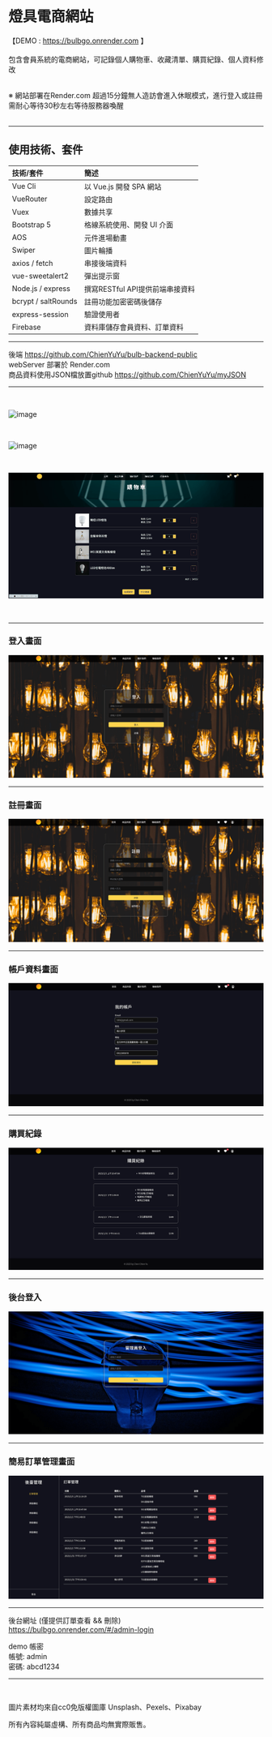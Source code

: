 # 燈具電商網站
【DEMO : https://bulbgo.onrender.com 】
<br><br>
包含會員系統的電商網站，可記錄個人購物車、收藏清單、購買紀錄、個人資料修改
<br><br>

※ 網站部署在Render.com 超過15分鐘無人造訪會進入休眠模式，進行登入或註冊需耐心等待30秒左右等待服務器喚醒
<br><br>

******************
## 使用技術、套件

|  技術/套件   | 簡述  |
| :----- | :----- |
| Vue Cli   | 以 Vue.js 開發 SPA 網站 |
| VueRouter  | 設定路由 |
| Vuex  | 數據共享 |
| Bootstrap 5  | 格線系統使用、開發 UI 介面 |
| AOS  | 元件進場動畫 |
| Swiper  | 圖片輪播 |
|axios / fetch|串接後端資料|
| vue-sweetalert2  | 彈出提示窗 |
|Node.js / express| 撰寫RESTful API提供前端串接資料 |
|bcrypt / saltRounds|註冊功能加密密碼後儲存|
|express-session|驗證使用者|
|Firebase|資料庫儲存會員資料、訂單資料|
***
後端
https://github.com/ChienYuYu/bulb-backend-public
<br>
webServer 部署於 Render.com <br>
商品資料使用JSON檔放置github
https://github.com/ChienYuYu/myJSON
******************

<br>

![image](demo/CPT2212202157-720x354.gif)

<br>

![image](demo/CPT2212202158-720x354.gif)

<br>

![image](demo/CPT2212202159-720x354.gif)

<br>

***
### 登入畫面
![image](demo/bulb-login.png)
***
### 註冊畫面
![image](demo/bulb-register.png)
***
### 帳戶資料畫面
![image](demo/bulb-account.png)
***
### 購買紀錄
![image](demo/bulb-history.png)
***
### 後台登入
![image](demo/bulb-admin-login.png)
***
### 簡易訂單管理畫面
![image](demo/bulb-admin-order.png)
***

後台網址 (僅提供訂單查看 && 刪除)<br>
https://bulbgo.onrender.com/#/admin-login

demo 帳密 <br>
帳號: admin <br>
密碼: abcd1234
*****************

<br>

圖片素材均來自cc0免版權圖庫 Unsplash、Pexels、Pixabay

所有內容純屬虛構、所有商品均無實際販售。